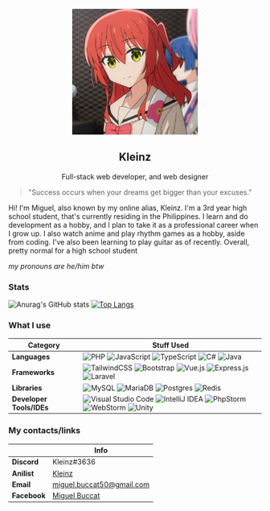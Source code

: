 <p align="center">
    <img height="250" src="images/kita.jpg"><br/>
    <h2 align="center">Kleinz</h2>
    <p align="center">Full-stack web developer, and web designer</p>
</p>

> "Success occurs when your dreams get bigger than your excuses."

Hi! I'm Miguel, also known by my online alias, Kleinz. I'm a 3rd year high school student, that's currently residing in the Philippines. I learn and do development as a hobby, and I plan to take it as a professional career when I grow up. I also watch anime and play rhythm games as a hobby, aside from coding. I've also been learning to play guitar as of recently. Overall, pretty normal for a high school student

<i>my pronouns are he/him btw</i>

### Stats
![Anurag's GitHub stats](https://github-readme-stats.vercel.app/api?username=kleinzd&show_icons=true&theme=dracula)
[![Top Langs](https://github-readme-stats.vercel.app/api/top-langs/?username=kleinzd&layout=compact&theme=dracula)](https://github.com/anuraghazra/github-readme-stats)

### What I use

| Category                              | Stuff Used                                                                                                                                                                                                                                                                                                                                                                                                                                                                                                                                                                                                                                                |
| ------------------------------------- | --------------------------------------------------------------------------------------------------------------------------------------------------------------------------------------------------------------------------------------------------------------------------------------------------------------------------------------------------------------------------------------------------------------------------------------------------------------------------------------------------------------------------------------------------------------------------------------------------------------------------------------------------------- |
| <strong>Languages</strong>            | ![PHP](https://img.shields.io/badge/php-%23777BB4.svg?style=for-the-badge&logo=php&logoColor=white) ![JavaScript](https://img.shields.io/badge/javascript-%23323330.svg?style=for-the-badge&logo=javascript&logoColor=%23F7DF1E) ![TypeScript](https://img.shields.io/badge/typescript-%23007ACC.svg?style=for-the-badge&logo=typescript&logoColor=white) ![C#](https://img.shields.io/badge/c%23-%23239120.svg?style=for-the-badge&logo=c-sharp&logoColor=white) ![Java](https://img.shields.io/badge/java-%23ED8B00.svg?style=for-the-badge&logo=java&logoColor=white)                                                                                  |
| <strong>Frameworks</strong>           | ![TailwindCSS](https://img.shields.io/badge/tailwindcss-%2338B2AC.svg?style=for-the-badge&logo=tailwind-css&logoColor=white) ![Bootstrap](https://img.shields.io/badge/bootstrap-%23563D7C.svg?style=for-the-badge&logo=bootstrap&logoColor=white) ![Vue.js](https://img.shields.io/badge/vuejs-%2335495e.svg?style=for-the-badge&logo=vuedotjs&logoColor=%234FC08D) ![Express.js](https://img.shields.io/badge/express.js-%23404d59.svg?style=for-the-badge&logo=express&logoColor=%2361DAFB) ![Laravel](https://img.shields.io/badge/laravel-%23FF2D20.svg?style=for-the-badge&logo=laravel&logoColor=white)                                            |
| <strong>Libraries</strong>            | ![MySQL](https://img.shields.io/badge/mysql-%2300f.svg?style=for-the-badge&logo=mysql&logoColor=white) ![MariaDB](https://img.shields.io/badge/MariaDB-003545?style=for-the-badge&logo=mariadb&logoColor=white) ![Postgres](https://img.shields.io/badge/postgres-%23316192.svg?style=for-the-badge&logo=postgresql&logoColor=white) ![Redis](https://img.shields.io/badge/redis-%23DD0031.svg?style=for-the-badge&logo=redis&logoColor=white)                                                                                                                                                                                                            |
| <strong>Developer Tools/IDEs</strong> | ![Visual Studio Code](https://img.shields.io/badge/Visual%20Studio%20Code-0078d7.svg?style=for-the-badge&logo=visual-studio-code&logoColor=white) ![IntelliJ IDEA](https://img.shields.io/badge/IntelliJIDEA-000000.svg?style=for-the-badge&logo=intellij-idea&logoColor=white) ![PhpStorm](https://img.shields.io/badge/phpstorm-143?style=for-the-badge&logo=phpstorm&logoColor=black&color=black&labelColor=darkorchid) ![WebStorm](https://img.shields.io/badge/webstorm-143?style=for-the-badge&logo=webstorm&logoColor=white&color=black) ![Unity](https://img.shields.io/badge/unity-%23000000.svg?style=for-the-badge&logo=unity&logoColor=white) |

### My contacts/links
|                 | Info                                                                     |
| --------------- | ------------------------------------------------------------------------ |
| <b>Discord</b>  | Kleinz#3636                                                              |
| <b>Anilist</b>  | [Kleinz](https://anilist.co/user/Kleinz/)                                |
| <b>Email</b>    | miguel.buccat50@gmail.com                                                |
| <b>Facebook</b> | [Miguel Buccat](https://www.facebook.com/profile.php?id=100087846973069) |